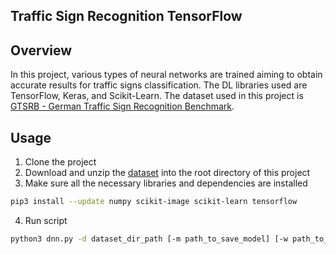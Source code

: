 ## Traffic Sign Recognition TensorFlow

Overview
---
In this project, various types of neural networks are trained aiming to obtain accurate results for traffic signs classification. The DL libraries used are TensorFlow, Keras, and Scikit-Learn. The dataset used in this project is [GTSRB - German Traffic Sign Recognition Benchmark](https://www.kaggle.com/meowmeowmeowmeowmeow/gtsrb-german-traffic-sign).

Usage
---

1. Clone the project
2. Download and unzip the [dataset](https://www.kaggle.com/meowmeowmeowmeowmeow/gtsrb-german-traffic-sign) into the root directory of this project
3. Make sure all the necessary libraries and dependencies are installed
```sh
pip3 install --update numpy scikit-image scikit-learn tensorflow
```
4. Run script
```sh
python3 dnn.py -d dataset_dir_path [-m path_to_save_model] [-w path_to_save_weights_bias]
```
